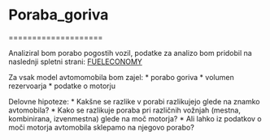 # Poraba_goriva

====================

Analiziral bom porabo pogostih vozil, podatke za analizo bom pridobil na naslednji spletni strani:
[FUELECONOMY](https://fueleconomy.gov/)

Za vsak model avtomomobila bom zajel:
\* porabo goriva
\* volumen rezervoarja
\* podatke o motorju

Delovne hipoteze:
\* Kakšne se razlike v porabi razlikujejo glede na znamko avtomobila? 
\* Kako se razlikuje poraba pri različnih vožnjah (mestna, kombinirana, izvenmestna) glede na moč motorja?
\* Ali lahko iz podatkov o moči motorja avtomobila sklepamo na njegovo porabo?